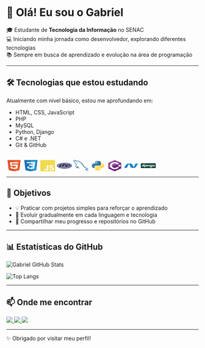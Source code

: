 # 👋 Olá! Eu sou o Gabriel

🎓 Estudante de **Tecnologia da Informação** no SENAC  
💻 Iniciando minha jornada como desenvolvedor, explorando diferentes tecnologias  
📚 Sempre em busca de aprendizado e evolução na área de programação

---

## 🛠️ Tecnologias que estou estudando

Atualmente com nível básico, estou me aprofundando em:

- HTML, CSS, JavaScript  
- PHP  
- MySQL  
- Python, Django   
- C# e .NET  
- Git & GitHub

<div style="display: inline_block"><br>
<img align="center" alt="HTML" height="30" width="40" src="https://raw.githubusercontent.com/devicons/devicon/master/icons/html5/html5-original.svg">
<img align="center" alt="CSS" height="30" width="40" src="https://raw.githubusercontent.com/devicons/devicon/master/icons/css3/css3-original.svg">
<img align="center" alt="JavaScript" height="30" width="40" src="https://raw.githubusercontent.com/devicons/devicon/master/icons/javascript/javascript-plain.svg">
<img align="center" alt="PHP" height="30" width="40" src="https://raw.githubusercontent.com/devicons/devicon/master/icons/php/php-original.svg">
<img align="center" alt="MySQL" height="30" width="40" src="https://raw.githubusercontent.com/devicons/devicon/master/icons/mysql/mysql-original.svg">
<img align="center" alt="Python" height="30" width="40" src="https://raw.githubusercontent.com/devicons/devicon/master/icons/python/python-original.svg">
<img align="center" alt="C#" height="30" width="40" src="https://raw.githubusercontent.com/devicons/devicon/master/icons/csharp/csharp-original.svg">
<img align="center" alt=".NET" height="30" width="40" src="https://raw.githubusercontent.com/devicons/devicon/master/icons/dot-net/dot-net-original.svg">
<img align="center" alt="Django" height="30" width="40" src="https://raw.githubusercontent.com/devicons/devicon/master/icons/django/django-original.svg">
</div>

---

## 🎯 Objetivos

- 💡 Praticar com projetos simples para reforçar o aprendizado  
- 🚀 Evoluir gradualmente em cada linguagem e tecnologia  
- 📂 Compartilhar meu progresso e repositórios no GitHub  

---

## 📊 Estatísticas do GitHub

![Gabriel GitHub Stats](https://github-readme-stats.vercel.app/api?username=GabrielHalmenschlager&show_icons=true&count_private=true&theme=tokyonight)

![Top Langs](https://github-readme-stats.vercel.app/api/top-langs/?username=GabrielHalmenschlager&layout=compact&theme=tokyonight)

---

## 📫 Onde me encontrar

<div> 
  <a href="https://www.linkedin.com/in/gabriel-halmenschlager-2bb312302/" target="_blank">
    <img src="https://img.shields.io/badge/-LinkedIn-%230077B5?style=for-the-badge&logo=linkedin&logoColor=white" />
  </a> 
  <a href="mailto:gabrielh2007.scs@gmail.com">
    <img src="https://img.shields.io/badge/-Gmail-%23333?style=for-the-badge&logo=gmail&logoColor=white" />
  </a>
  <a href="https://instagram.com/gabriel_halmenschlager" target="_blank">
    <img src="https://img.shields.io/badge/-Instagram-%23E4405F?style=for-the-badge&logo=instagram&logoColor=white" />
  </a>
</div>

---

<!-- Você pode futuramente incluir projetos em destaque ou certificados aqui -->

✨ Obrigado por visitar meu perfil!
